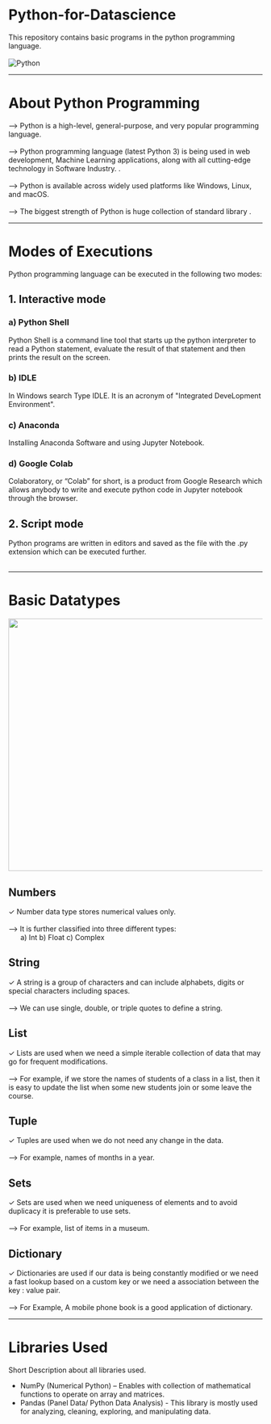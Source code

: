 # Python-for-Datascience
This repository contains basic programs in the python programming language.<br><br>
<img src="https://media3.giphy.com/media/coxQHKASG60HrHtvkt/giphy.gif?cid=790b7611dkgau1ujakt3igpplm9r0nkfvams42q5y263yifr&ep=v1_gifs_search&rid=giphy.gif&ct=g" title="Python Gif" alt="Python">

---

<centre><h1>About Python Programming</h1></centre>
--> Python is a high-level, general-purpose, and very popular programming language.<br><br>
--> Python programming language (latest Python 3) is being used in web development, Machine Learning applications, along with all cutting-edge technology in Software Industry.
.<br><br>
--> Python is available across widely used platforms like Windows, Linux, and macOS.<br><br>
--> The biggest strength of Python is huge collection of standard library .<br>

---

<h1>Modes of Executions</h1>
Python programming language can be executed in the following two modes:
<h2>1. Interactive mode</h2>
<h3>a) Python Shell</h3>
Python Shell is a command line tool that starts up the python interpreter to read a Python statement, 
evaluate the result of that statement and then prints the result on the screen.<br>
<h3>b) IDLE</h3>
In Windows search Type IDLE. It is an acronym of "Integrated DeveLopment Environment".<br>
<h3>c) Anaconda</h3>
Installing Anaconda Software and using Jupyter Notebook.<br>
<h3>d) Google Colab</h3>
Colaboratory, or “Colab” for short, is a product from Google Research which allows anybody to write and execute python code in Jupyter notebook through the browser.<br>

<h2>2. Script mode</h2>
Python programs are written in editors and saved as the file with the .py extension which can be executed further. <br>
<br>

---

<h1>Basic Datatypes</h1>

<img src= "https://github.com/madhurimarawat/Python-for-Datascience/assets/105432776/62c5b8d2-21f1-4515-9b8a-8acf12ea1a58" height=500px width=1010>

<h2> Numbers</h2>
✓ Number data type stores numerical values only.<br><br>
--> It is further classified into three different types: <br>
&nbsp   &nbsp &nbsp   a) Int  b) Float  c) Complex
<h2>String</h2>
✓ A string is a group of characters and can include alphabets, digits or special characters including 
spaces.<br><br>
--> We can use single, double, or triple quotes to define a string.
<h2>List</h2>
✓ Lists are used when we need a simple iterable collection of data that may go for frequent modifications.<br><br>
--> For example, if we store the names of students of a class in a list, then it is easy to update the list when 
some new students join or some leave the course.
<h2>Tuple</h2>
✓ Tuples are used when we do not need any change in the data.<br><br>
--> For example, names of months in a year.
<h2>Sets</h2>
✓ Sets are used when we need uniqueness of elements and to avoid duplicacy it is preferable to use sets.<br><br>
--> For example, list of items in a museum.
<h2>Dictionary</h2>
✓ Dictionaries are used if our data is being constantly modified or we need a fast lookup based on a custom 
key or we need a association between the key : value pair.<br><br>
--> For Example, A mobile phone book is a good application of dictionary.

---

<h1>Libraries Used</h1>
<p>Short Description about all libraries used.</p>
<ul>
<li>NumPy (Numerical Python) – Enables with collection of mathematical functions
to operate on array and matrices. </li>
  <li>Pandas (Panel Data/ Python Data Analysis) - This library is mostly used for analyzing,
cleaning, exploring, and manipulating data.</li>
  
</ul>
